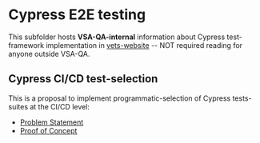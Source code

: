 # Cypress E2E testing

This subfolder hosts **VSA-QA-internal** information about Cypress test-framework implementation in [vets-website](https://github.com/department-of-veterans-affairs/vets-website) -- NOT required reading for anyone outside VSA-QA.

## Cypress CI/CD test-selection

This is a proposal to implement programmatic-selection of Cypress tests-suites at the CI/CD level:

- [Problem Statement](https://github.com/department-of-veterans-affairs/va.gov-team/blob/master/teams/vsa/engineering/qa/internal/testing/e2e/cypress/cypress-cicd-test-selection-problem.md)
- [Proof of Concept](https://github.com/department-of-veterans-affairs/va.gov-team/blob/master/teams/vsa/engineering/qa/internal/testing/e2e/cypress/cypress-cicd-test-selection-poc.md)
